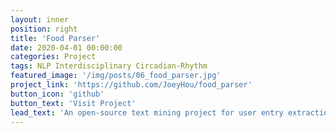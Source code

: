 ```yaml
---
layout: inner
position: right
title: 'Food Parser'
date: 2020-04-01 00:00:00
categories: Project
tags: NLP Interdisciplinary Circadian-Rhythm
featured_image: '/img/posts/06_food_parser.jpg'
project_link: 'https://github.com/JoeyHou/food_parser'
button_icon: 'github'
button_text: 'Visit Project'
lead_text: 'An open-source text mining project for user entry extraction.'
---
```

